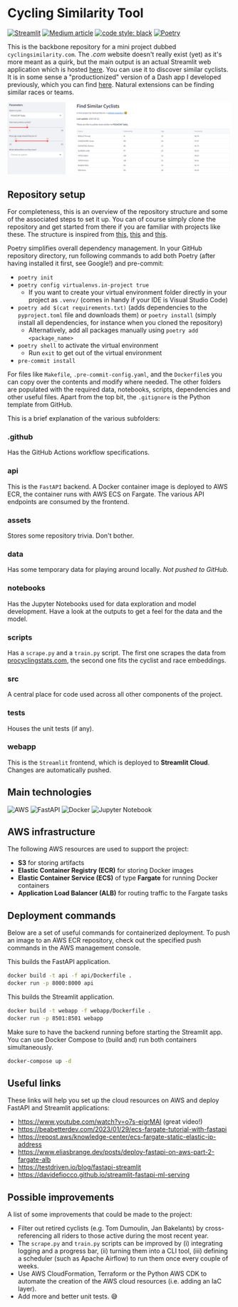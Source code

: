 # Cycling Similarity Tool

[![Streamlit](https://static.streamlit.io/badges/streamlit_badge_black_white.svg)](https://cyclingsimilarity.streamlit.app)
[![Medium article](https://img.shields.io/badge/Medium-View%20on%20Medium-red?logo=medium)](https://medium.com/@sborms/aws-streamlit-and-collaborative-filtering-a-simple-recipe-for-finding-comparable-cyclists-63327970fe64)
[![code style: black](https://img.shields.io/badge/code%20style-black-000000.svg)](https://github.com/psf/black)
[![Poetry](https://img.shields.io/endpoint?url=https://python-poetry.org/badge/v0.json)](https://python-poetry.org)
<!-- [![codecov](https://codecov.io/github/sborms/cyclingsimilarity.com/badge.svg?branch=master&service=github)](https://github.com/sborms/cyclingsimilarity.com/actions) !-->

This is the backbone repository for a mini project dubbed `cyclingsimilarity.com`. The _.com_ website doesn't really exist (yet) as it's more meant as a quirk, but the main output is an actual Streamlit web application which is hosted [here](https://cyclingsimilarity.streamlit.app). You can use it to discover similar cyclists. It is in some sense a "productionized" version of a Dash app I developed previously, which you can find [here](https://github.com/DataWanderers/find-a-similar-pro-cyclist). Natural extensions can be finding similar races or teams.

<p align="center"> <img src="assets/streamlitcyclingsimilarity.png" alt="app"/> </p>

## Repository setup

For completeness, this is an overview of the repository structure and some of the associated steps to set it up. You can of course simply clone the repository and get started from there if you are familiar with projects like these. The structure is inspired from [this](https://github.com/datarootsio/ml-skeleton-py), [this](https://github.com/datarootsio/python-minimal-boilerplate) and [this](https://github.com/nogibjj/mlops-template).

Poetry simplifies overall dependency management. In your GitHub repository directory, run following commands to add both Poetry (after having installed it first, see Google!) and pre-commit:
- `poetry init`
- `poetry config virtualenvs.in-project true`
    - If you want to create your virtual environment folder directly in your project as `.venv/` (comes in handy if your IDE is Visual Studio Code)
- `poetry add $(cat requirements.txt)` (adds dependencies to the `pyproject.toml` file and downloads them) or `poetry install` (simply install all dependencies, for instance when you cloned the repository)
    - Alternatively, add all packages manually using `poetry add <package_name>`
- `poetry shell` to activate the virtual environment
    - Run `exit` to get out of the virtual environment
- `pre-commit install`

For files like `Makefile`, `.pre-commit-config.yaml`, and the `Dockerfile`s you can copy over the contents and modify where needed. The other folders are populated with the required data, notebooks, scripts, dependencies and other useful files. Apart from the top bit, the `.gitignore` is the Python template from GitHub.

This is a brief explanation of the various subfolders:

### .github

Has the GitHub Actions workflow specifications.

### api

This is the `FastAPI` backend. A Docker container image is deployed to AWS ECR, the container runs with AWS ECS on Fargate. The various API endpoints are consumed by the frontend.

### assets

Stores some repository trivia. Don't bother.

### data

Has some temporary data for playing around locally. _Not pushed to GitHub._

### notebooks

Has the Jupyter Notebooks used for data exploration and model development. Have a look at the outputs to get a feel for the data and the model.

### scripts

Has a `scrape.py` and a `train.py` script. The first one scrapes the data from [procyclingstats.com](https://www.procyclingstats.com/), the second one fits the cyclist and race embeddings.

### src

A central place for code used across all other components of the project.

### tests

Houses the unit tests (if any).

### webapp

This is the `Streamlit` frontend, which is deployed to **Streamlit Cloud**. Changes are automatically pushed.

## Main technologies

![AWS](https://img.shields.io/badge/AWS-%23FF9900.svg?style=for-the-badge&logo=amazon-aws&logoColor=white)
![FastAPI](https://img.shields.io/badge/FastAPI-009688?style=for-the-badge&logo=FastAPI&logoColor=white)
![Docker](https://img.shields.io/badge/docker-%230db7ed.svg?style=for-the-badge&logo=docker&logoColor=white)
![Jupyter Notebook](https://img.shields.io/badge/jupyter-%23FA0F00.svg?style=for-the-badge&logo=jupyter&logoColor=white)

## AWS infrastructure

The following AWS resources are used to support the project:
- **S3** for storing artifacts
- **Elastic Container Registry (ECR)** for storing Docker images
- **Elastic Container Service (ECS)** of type **Fargate** for running Docker containers
- **Application Load Balancer (ALB)** for routing traffic to the Fargate tasks

## Deployment commands

Below are a set of useful commands for containerized deployment. To push an image to an AWS ECR repository, check out the specified push commands in the AWS management console.

This builds the FastAPI application.

```bash
docker build -t api -f api/Dockerfile .
docker run -p 8000:8000 api
```

This builds the Streamlit application.

```bash
docker build -t webapp -f webapp/Dockerfile .
docker run -p 8501:8501 webapp
```

Make sure to have the backend running before starting the Streamlit app. You can use Docker Compose to (build and) run both containers simultaneously.

```bash
docker-compose up -d
```

## Useful links

These links will help you set up the cloud resources on AWS and deploy FastAPI and Streamlit applications:
- https://www.youtube.com/watch?v=o7s-eigrMAI (great video!)
- https://beabetterdev.com/2023/01/29/ecs-fargate-tutorial-with-fastapi
- https://repost.aws/knowledge-center/ecs-fargate-static-elastic-ip-address
- https://www.eliasbrange.dev/posts/deploy-fastapi-on-aws-part-2-fargate-alb
- https://testdriven.io/blog/fastapi-streamlit
- https://davidefiocco.github.io/streamlit-fastapi-ml-serving

## Possible improvements

A list of some improvements that could be made to the project:
- Filter out retired cyclists (e.g. Tom Dumoulin, Jan Bakelants) by cross-referencing all riders to those active during the most recent year.
- The `scrape.py` and `train.py` scripts can be improved by (i) integrating logging and a progress bar, (ii) turning them into a CLI tool, (iii) defining a scheduler (such as Apache Airflow) to run them once every couple of weeks.
- Use AWS CloudFormation, Terraform or the Python AWS CDK to automate the creation of the AWS cloud resources (i.e. adding an IaC layer).
- Add more and better unit tests. :sweat_smile: